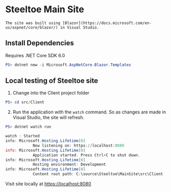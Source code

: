 # Steeltoe Main Site

	The site was built using [Blazor](https://docs.microsoft.com/en-us/aspnet/core/blazor/) in Visual Studio. 

## Install Dependencies
Requires .NET Core SDK 6.0

```powershell
PS> dotnet new -i Microsoft.AspNetCore.Blazor.Templates
```

## Local testing of Steeltoe site

1. Change into the Client project folder
```powershell
PS> cd src/Client
```

2. Run the application with the `watch` command. So as changes are made in Visual Studio, the site will refresh.
```powershell
PS> dotnet watch run

watch : Started
info: Microsoft.Hosting.Lifetime[0]
			Now listening on: https://localhost:8080
info: Microsoft.Hosting.Lifetime[0]
			Application started. Press Ctrl+C to shut down.
info: Microsoft.Hosting.Lifetime[0]
			Hosting environment: Development
info: Microsoft.Hosting.Lifetime[0]
			Content root path: C:\source\Steeltoe\MainSite\src\Client
```

Visit site locally at [https://localhost:8080](https://localhost:8080)
